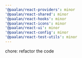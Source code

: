 ```yaml
---
'@paalan/react-providers': minor
'@paalan/react-shared': minor
'@paalan/react-hooks': minor
'@paalan/react-icons': minor
'@paalan/react-ui': minor
'@paalan/react-config': minor
'@paalan/react-test-utils': minor
---
```


chore: refactor the code
